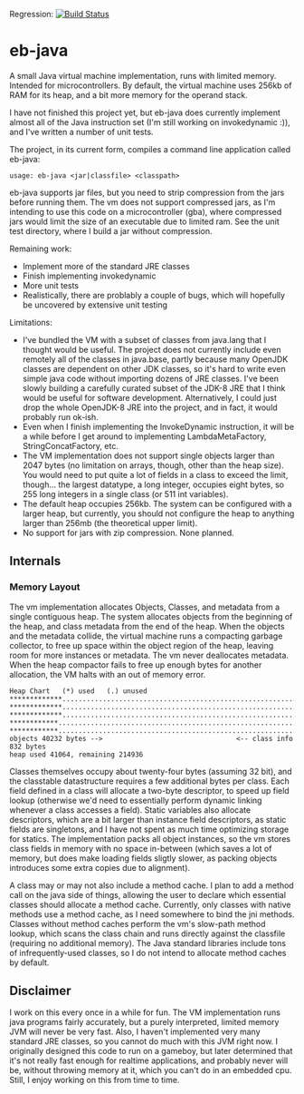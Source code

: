 Regression: [![Build Status](https://app.travis-ci.com/evanbowman/eb-java.svg?branch=master)](https://app.travis-ci.com/evanbowman/eb-java)


# eb-java

A small Java virtual machine implementation, runs with limited memory. Intended for microcontrollers.
By default, the virtual machine uses 256kb of RAM for its heap, and a bit more memory for the operand stack.

I have not finished this project yet, but eb-java does currently implement almost all of the Java instruction set (I'm still working on invokedynamic :)), and I've written a number of unit tests.

The project, in its current form, compiles a command line application called eb-java:
```
usage: eb-java <jar|classfile> <classpath>
```
eb-java supports jar files, but you need to strip compression from the jars before running them. The vm does not support compressed jars, as I'm intending to use this code on a microcontroller (gba), where compressed jars would limit the size of an executable due to limited ram. See the unit test directory, where I build a jar without compression.


Remaining work:
* Implement more of the standard JRE classes
* Finish implementing invokedynamic
* More unit tests
* Realistically, there are problably a couple of bugs, which will hopefully be uncovered by extensive unit testing


Limitations:
* I've bundled the VM with a subset of classes from java.lang that I thought would be useful. The project does not currently include even remotely all of the classes in java.base, partly because many OpenJDK classes are dependent on other JDK classes, so it's hard to write even simple java code without importing dozens of JRE classes. I've been slowly building a carefully curated subset of the JDK-8 JRE that I think would be useful for software development. Alternatively, I could just drop the whole OpenJDK-8 JRE into the project, and in fact, it would probably run ok-ish. 
* Even when I finish implementing the InvokeDynamic instruction, it will be a while before I get around to implementing LambdaMetaFactory, StringConcatFactory, etc.
* The VM implementation does not support single objects larger than 2047 bytes (no limitation on arrays, though, other than the heap size). You would need to put quite a lot of fields in a class to exceed the limit, though... the largest datatype, a long integer, occupies eight bytes, so 255 long integers in a single class (or 511 int variables).
* The default heap occupies 256kb. The system can be configured with a larger heap, but currently, you should not configure the heap to anything larger than 256mb (the theoretical upper limit).
* No support for jars with zip compression. None planned.

## Internals

### Memory Layout

The vm implementation allocates Objects, Classes, and metadata from a single contiguous heap. The system allocates objects from the beginning of the heap, and class metadata from the end of the heap. When the objects and the metadata collide, the virtual machine runs a compacting garbage collector, to free up space within the object region of the heap, leaving room for more instances or metadata. The vm never deallocates metadata. When the heap compactor fails to free up enough bytes for another allocation, the VM halts with an out of memory error.
```
Heap Chart   (*) used   (.) unused
*************...................................................................
*************...................................................................
*************...................................................................
************....................................................................
************...................................................................*
objects 40232 bytes -->                                 <-- class info 832 bytes
heap used 41064, remaining 214936
```

Classes themselves occupy about twenty-four bytes (assuming 32 bit), and the classtable datastructure requires a few additional bytes per class. Each field defined in a class will allocate a two-byte descriptor, to speed up field lookup (otherwise we'd need to essentially perform dynamic linking whenever a class accesses a field). Static variables also allocate descriptors, which are a bit larger than instance field descriptors, as static fields are singletons, and I have not spent as much time optimizing storage for statics. The implementation packs all object instances, so the vm stores class fields in memory with no space in-between (which saves a lot of memory, but does make loading fields sligtly slower, as packing objects introduces some extra copies due to alignment).

A class may or may not also include a method cache. I plan to add a method call on the java side of things, allowing the user to declare which essential classes should allocate a method cache. Currently, only classes with native methods use a method cache, as I need somewhere to bind the jni methods. Classes without method caches perform the vm's slow-path method lookup, which scans the class chain and runs directly against the classfile (requiring no additional memory). The Java standard libraries include tons of infrequently-used classes, so I do not intend to allocate method caches by default.

## Disclaimer

I work on this every once in a while for fun. The VM implementation runs java programs fairly accurately, but a purely interpreted, limited memory JVM will never be very fast. Also, I haven't implemented very many standard JRE classes, so you cannot do much with this JVM right now. I originally designed this code to run on a gameboy, but later determined that it's not really fast enough for realtime applications, and probably never will be, without throwing memory at it, which you can't do in an embedded cpu. Still, I enjoy working on this from time to time.
